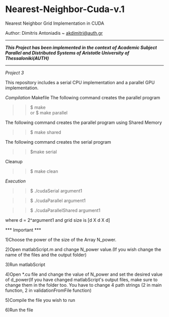# Nearest-Neighbor-Cuda-v.1

Nearest Neighbor Grid Implementation in CUDA


Author: Dimitris Antoniadis ~ akdimitri@auth.gr

************************************************************************************
***This Project has been implemented in the context of Academic Subject          
Parallel and Distributed Systems of Aristotle University of Thessaloniki(AUTH)***
************************************************************************************

*Project 3*

This repository includes a serial CPU implementation and a parallel GPU implementation.

*Compilation*
Makefile 
The following command creates the parallel program
>>$ make    
or
>>$ make parallel

The following command creates the parallel program using Shared Memory
>>$ make shared 

The following command creates the serial program
>>$make serial

Cleanup
>>$ make clean

*Execution*
>>$ ./cudaSerial argument1

>>$ ./cudaParallel argument1

>>$ ./cudaParallelShared argument1

where d = 2^argument1 and grid size is [d X d X d]

*** Important ***

1)Choose the power of the size of the Array N_power.

2)Open matlabScript.m and change N_power value.(If you wish change the name of the files and the 
output folder)

3)Run matlabScript

4)Open *.cu file and change the value of N_power and set the desired value of d_power(If you have changed
matlabScript's output files, make sure to change them in the folder too. You have to change 4 path strings
(2 in main function, 2 in validationFromFile function)

5)Compile the file you wish to run

6)Run the file

